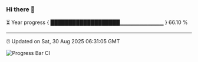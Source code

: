 ### Hi there 👋

⏳ Year progress { ███████████████████▁▁▁▁▁▁▁▁▁▁▁ } 66.10 %

---

⏰ Updated on Sat, 30 Aug 2025 06:31:05 GMT

![Progress Bar CI](https://github.com/ZhaoGui/ZhaoGui/workflows/Progress%20Bar%20CI/badge.svg)
